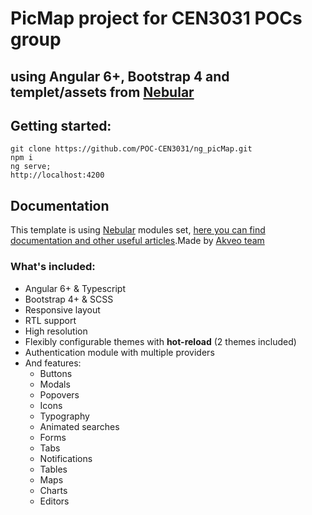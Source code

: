 
# PicMap project for CEN3031 POCs group
## using Angular 6+, Bootstrap 4 and templet/assets from <a href="https://github.com/akveo/nebular">Nebular</a>


## Getting started:

```
git clone https://github.com/POC-CEN3031/ng_picMap.git
npm i
ng serve;
http://localhost:4200
```

## Documentation
This template is using [Nebular](https://github.com/akveo/nebular) modules set, [here you can find documentation and other useful articles](https://akveo.github.io/nebular/docs/guides/install-based-on-starter-kit).Made by [Akveo team](http://akveo.com/)

### What's included:

- Angular 6+ & Typescript
- Bootstrap 4+ & SCSS
- Responsive layout
- RTL support
- High resolution
- Flexibly configurable themes with **hot-reload** (2 themes included)
- Authentication module with multiple providers
- And features:
  - Buttons
  - Modals
  - Popovers
  - Icons
  - Typography
  - Animated searches
  - Forms
  - Tabs
  - Notifications
  - Tables
  - Maps
  - Charts
  - Editors
